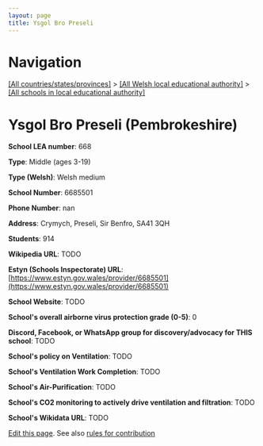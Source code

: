 ```yaml
---
layout: page
title: Ysgol Bro Preseli
---
```

# Navigation

[[All countries/states/provinces]](../../..) > [[All Welsh local educational authority]](../..) > [[All schools in local educational authority]](..)

# Ysgol Bro Preseli (Pembrokeshire)

**School LEA number**: 668

**Type**: Middle (ages 3-19)

**Type (Welsh)**: Welsh medium

**School Number**: 6685501

**Phone Number**: nan

**Address**: Crymych, Preseli, Sir Benfro, SA41 3QH

**Students**: 914

**Wikipedia URL**: TODO

**Estyn (Schools Inspectorate) URL**: [https://www.estyn.gov.wales/provider/6685501](https://www.estyn.gov.wales/provider/6685501)

**School Website**: TODO

**School's overall airborne virus protection grade (0-5)**: 0

**Discord, Facebook, or WhatsApp group for discovery/advocacy for THIS school**: TODO

**School's policy on Ventilation**: TODO

**School's Ventilation Work Completion**: TODO

**School's Air-Purification**: TODO

**School's CO2 monitoring to actively drive ventilation and filtration**: TODO

**School's Wikidata URL**: TODO




[Edit this page](https://github.com/VentilationProject/Wales/edit/prif/./Pembrokeshire/Ysgol_Bro_Preseli.md). See also [rules for contribution](../../../contribution-rules/)